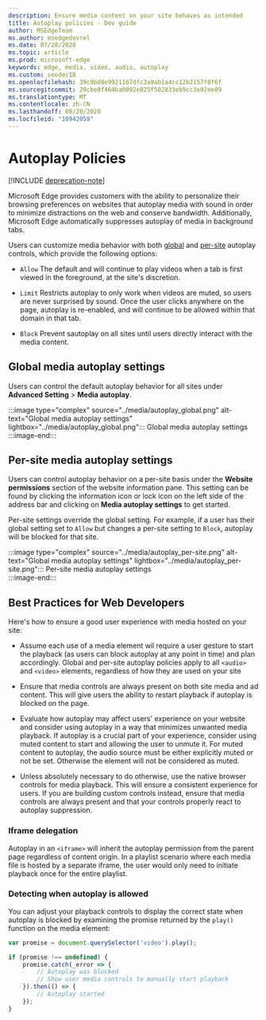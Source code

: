 ```yaml
---
description: Ensure media content on your site behaves as intended
title: Autoplay policies - Dev guide
author: MSEdgeTeam
ms.author: msedgedevrel
ms.date: 07/28/2020
ms.topic: article
ms.prod: microsoft-edge
keywords: edge, media, video, audio, autoplay
ms.custom: seodec18
ms.openlocfilehash: 39c9bd8e9921167dfc3a9ab1a4cc12b2157f0f6f
ms.sourcegitcommit: 29cbe0f464ba0092e025f502833eb9cc3e02ee89
ms.translationtype: MT
ms.contentlocale: zh-CN
ms.lasthandoff: 08/20/2020
ms.locfileid: "10942058"
---
```

# Autoplay Policies  

[!INCLUDE [deprecation-note](../../includes/legacy-edge-note.md)]  

Microsoft Edge provides customers with the ability to personalize their browsing preferences on websites that autoplay media with sound in order to minimize distractions on the web and conserve bandwidth.  Additionally, Microsoft Edge automatically suppresses autoplay of media in background tabs.  

Users can customize media behavior with both [global](#global-media-autoplay-settings) and [per-site](#per-site-media-autoplay-settings) autoplay controls, which provide the following options:  

*   `Allow`  The default and will continue to play videos when a tab is first viewed in the foreground, at the site's discretion.  

*   `Limit`  Restricts autoplay to only work when videos are muted, so users are never surprised by sound.  Once the user clicks anywhere on the page, autoplay is re-enabled, and will continue to be allowed within that domain in that tab.  

*   `Block`  Prevent sautoplay on all sites until users directly interact with the media content.  

## Global media autoplay settings  

Users can control the default autoplay behavior for all sites under **Advanced Setting** > **Media autoplay**.  

:::image type="complex" source="../media/autoplay_global.png" alt-text="Global media autoplay settings" lightbox="../media/autoplay_global.png":::
   Global media autoplay settings  
:::image-end:::  

## Per-site media autoplay settings  

Users can control autoplay behavior on a per-site basis under the **Website permissions** section of the website information pane.  This setting can be found by clicking the information icon or lock icon on the left side of the address bar and clicking on **Media autoplay settings** to get started.  

Per-site settings override the global setting.  For example, if a user has their global setting set to `Allow` but changes a per-site setting to `Block`, autoplay will be blocked for that site.  

:::image type="complex" source="../media/autoplay_per-site.png" alt-text="Global media autoplay settings" lightbox="../media/autoplay_per-site.png":::
   Per-site media autoplay settings  
:::image-end:::  

## Best Practices for Web Developers  

Here's how to ensure a good user experience with media hosted on your site:  

*   Assume each use of a media element wil require a user gesture to start the playback \(as users can block autoplay at any point in time\) and plan accordingly.  Global and per-site autoplay policies apply to all `<audio>` and `<video>` elements, regardless of how they are used on your site  

*   Ensure that media controls are always present on both site media and ad content.  This will give users the ability to restart playback if autoplay is blocked on the page.  

*   Evaluate how autoplay may affect users' experience on your website and consider using autoplay in a way that minimizes unwanted media playback.  If autoplay is a crucial part of your experience, consider using muted content to start and allowing the user to unmute it.  For muted content to autoplay, the audio source must be either explicitly muted or not be set.  Otherwise the element will not be considered as muted.  

*   Unless absolutely necessary to do otherwise, use the native browser controls for media playback.  This will ensure a consistent experience for users.  If you are building custom controls instead, ensure that media controls are always present and that your controls properly react to autoplay suppression.  

### Iframe delegation  

Autoplay in an `<iframe>` will inherit the autoplay permission from the parent page regardless of content origin.  In a playlist scenario where each media file is hosted by a separate iframe, the user would only need to initiate playback once for the entire playlist.  

### Detecting when autoplay is allowed  

You can adjust your playback controls to display the correct state when autoplay is blocked by examining the promise returned by the `play()` function on the media element:  

```javascript
var promise = document.querySelector('video').play();

if (promise !== undefined) { 
    promise.catch(_error => { 
        // Autoplay was blocked
        // Show user media controls to manually start playback
    }).then(() => { 
        // Autoplay started
    }); 
}
```  
